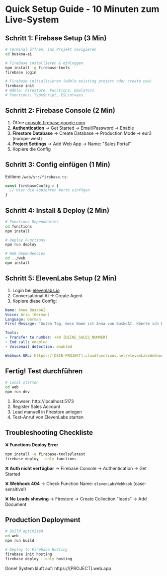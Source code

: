 # Quick Setup Guide - 10 Minuten zum Live-System

## Schritt 1: Firebase Setup (3 Min)

```bash
# Terminal öffnen, ins Projekt navigieren
cd buskoa-ai

# Firebase installieren & einloggen
npm install -g firebase-tools
firebase login

# Firebase initialisieren (wähle existing project oder create new)
firebase init
# Wähle: Firestore, Functions, Emulators
# Functions: TypeScript, ESLint=yes
```

## Schritt 2: Firebase Console (2 Min)

1. Öffne [console.firebase.google.com](https://console.firebase.google.com)
2. **Authentication** → Get Started → Email/Password → Enable
3. **Firestore Database** → Create Database → Production Mode → eur3 (europe-west)
4. **Project Settings** → Add Web App → Name: "Sales Portal"
5. Kopiere die Config

## Schritt 3: Config einfügen (1 Min)

Editiere `/web/src/firebase.ts`:

```typescript
const firebaseConfig = {
  // Hier die kopierten Werte einfügen
}
```

## Schritt 4: Install & Deploy (2 Min)

```bash
# Functions Dependencies
cd functions
npm install

# Deploy Functions
npm run deploy

# Web Dependencies  
cd ../web
npm install
```

## Schritt 5: ElevenLabs Setup (2 Min)

1. Login bei [elevenlabs.io](https://elevenlabs.io)
2. Conversational AI → Create Agent
3. Kopiere diese Config:

```yaml
Name: Anna BuskoAI
Voice: Aria (German)
Language: German
First Message: "Guten Tag, mein Name ist Anna von BuskoAI. Könnte ich bitte kurz mit der Geschäftsführung sprechen?"

Tools:
- Transfer to number: +49 [DEINE_SALES_NUMMER]
- End call: enabled
- Voicemail detection: enabled

Webhook URL: https://[DEIN-PROJEKT].cloudfunctions.net/elevenLabsWebhook
```

## Fertig! Test durchführen

```bash
# Local starten
cd web
npm run dev
```

1. Browser: http://localhost:5173
2. Register Sales Account
3. Lead manuell in Firestore anlegen
4. Test-Anruf von ElevenLabs starten

## Troubleshooting Checkliste

❌ **Functions Deploy Error**
```bash
npm install -g firebase-tools@latest
firebase deploy --only functions
```

❌ **Auth nicht verfügbar**
→ Firebase Console → Authentication → Get Started

❌ **Webhook 404**
→ Check Function Name: `elevenLabsWebhook` (case-sensitive!)

❌ **No Leads showing**
→ Firestore → Create Collection "leads" → Add Document

## Production Deployment

```bash
# Build optimized
cd web
npm run build

# Deploy to Firebase Hosting
firebase init hosting
firebase deploy --only hosting
```

Done! System läuft auf: https://[PROJECT].web.app
